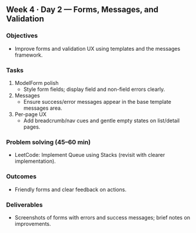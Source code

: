## Week 4 · Day 2 — Forms, Messages, and Validation

### Objectives
- Improve forms and validation UX using templates and the messages framework.

### Tasks
1) ModelForm polish
   - Style form fields; display field and non-field errors clearly.
2) Messages
   - Ensure success/error messages appear in the base template messages area.
3) Per-page UX
   - Add breadcrumb/nav cues and gentle empty states on list/detail pages.

### Problem solving (45–60 min)
- LeetCode: Implement Queue using Stacks (revisit with clearer implementation).

### Outcomes
- Friendly forms and clear feedback on actions.

### Deliverables
- Screenshots of forms with errors and success messages; brief notes on improvements.


